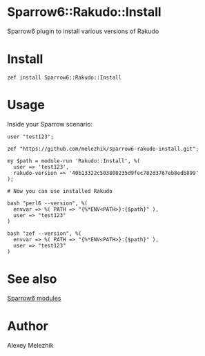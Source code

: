# Sparrow6::Rakudo::Install

Sparrow6 plugin to install various versions of Rakudo

# Install

`zef install Sparrow6::Rakudo::Install`

# Usage

Inside your Sparrow scenario:

```
user "test123";

zef "https://github.com/melezhik/sparrow6-rakudo-install.git";

my $path = module-run 'Rakudo::Install', %(
  user => 'test123',
  rakudo-version => '40b13322c503808235d9fec782d3767eb8edb899'
);

# Now you can use installed Rakudo

bash "perl6 --version", %(
  envvar => %( PATH => "{%*ENV<PATH>}:{$path}" ),
  user => "test123"
)

bash "zef --version", %(
  envvar => %( PATH => "{%*ENV<PATH>}:{$path}" ),
  user => "test123"
)

```

# See also

[Sparrow6 modules](https://github.com/melezhik/Sparrow6/blob/master/documentation/modules.md)


# Author

Alexey Melezhik


